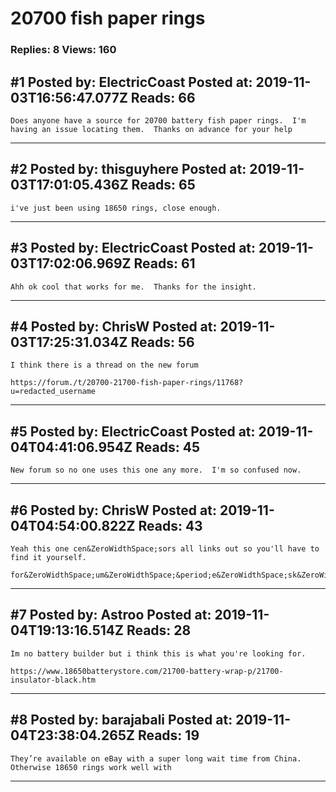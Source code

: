# 20700 fish paper rings

### Replies: 8 Views: 160

## \#1 Posted by: ElectricCoast Posted at: 2019-11-03T16:56:47.077Z Reads: 66

```
Does anyone have a source for 20700 battery fish paper rings.  I'm having an issue locating them.  Thanks on advance for your help
```

---
## \#2 Posted by: thisguyhere Posted at: 2019-11-03T17:01:05.436Z Reads: 65

```
i've just been using 18650 rings, close enough.
```

---
## \#3 Posted by: ElectricCoast Posted at: 2019-11-03T17:02:06.969Z Reads: 61

```
Ahh ok cool that works for me.  Thanks for the insight.
```

---
## \#4 Posted by: ChrisW Posted at: 2019-11-03T17:25:31.034Z Reads: 56

```
I think there is a thread on the new forum

https://forum./t/20700-21700-fish-paper-rings/11768?u=redacted_username
```

---
## \#5 Posted by: ElectricCoast Posted at: 2019-11-04T04:41:06.954Z Reads: 45

```
New forum so no one uses this one any more.  I'm so confused now.
```

---
## \#6 Posted by: ChrisW Posted at: 2019-11-04T04:54:00.822Z Reads: 43

```
Yeah this one cen&ZeroWidthSpace;sors all links out so you'll have to find it yourself.

for&ZeroWidthSpace;um&ZeroWidthSpace;&period;e&ZeroWidthSpace;sk&ZeroWidthSpace;8&ZeroWidthSpace;&period;n&ZeroWidthSpace;ew&ZeroWidthSpace;s
```

---
## \#7 Posted by: Astroo Posted at: 2019-11-04T19:13:16.514Z Reads: 28

```
Im no battery builder but i think this is what you're looking for.

https://www.18650batterystore.com/21700-battery-wrap-p/21700-insulator-black.htm
```

---
## \#8 Posted by: barajabali Posted at: 2019-11-04T23:38:04.265Z Reads: 19

```
They’re available on eBay with a super long wait time from China. Otherwise 18650 rings work well with
```

---
